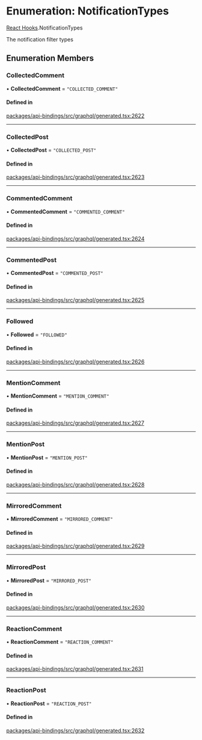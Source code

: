 # Enumeration: NotificationTypes

[React Hooks](../modules/React_Hooks.md).NotificationTypes

The notification filter types

## Enumeration Members

### CollectedComment

• **CollectedComment** = ``"COLLECTED_COMMENT"``

#### Defined in

[packages/api-bindings/src/graphql/generated.tsx:2622](https://github.com/lens-protocol/lens-sdk/blob/main/packages/api-bindings/src/graphql/generated.tsx#L2622)

___

### CollectedPost

• **CollectedPost** = ``"COLLECTED_POST"``

#### Defined in

[packages/api-bindings/src/graphql/generated.tsx:2623](https://github.com/lens-protocol/lens-sdk/blob/main/packages/api-bindings/src/graphql/generated.tsx#L2623)

___

### CommentedComment

• **CommentedComment** = ``"COMMENTED_COMMENT"``

#### Defined in

[packages/api-bindings/src/graphql/generated.tsx:2624](https://github.com/lens-protocol/lens-sdk/blob/main/packages/api-bindings/src/graphql/generated.tsx#L2624)

___

### CommentedPost

• **CommentedPost** = ``"COMMENTED_POST"``

#### Defined in

[packages/api-bindings/src/graphql/generated.tsx:2625](https://github.com/lens-protocol/lens-sdk/blob/main/packages/api-bindings/src/graphql/generated.tsx#L2625)

___

### Followed

• **Followed** = ``"FOLLOWED"``

#### Defined in

[packages/api-bindings/src/graphql/generated.tsx:2626](https://github.com/lens-protocol/lens-sdk/blob/main/packages/api-bindings/src/graphql/generated.tsx#L2626)

___

### MentionComment

• **MentionComment** = ``"MENTION_COMMENT"``

#### Defined in

[packages/api-bindings/src/graphql/generated.tsx:2627](https://github.com/lens-protocol/lens-sdk/blob/main/packages/api-bindings/src/graphql/generated.tsx#L2627)

___

### MentionPost

• **MentionPost** = ``"MENTION_POST"``

#### Defined in

[packages/api-bindings/src/graphql/generated.tsx:2628](https://github.com/lens-protocol/lens-sdk/blob/main/packages/api-bindings/src/graphql/generated.tsx#L2628)

___

### MirroredComment

• **MirroredComment** = ``"MIRRORED_COMMENT"``

#### Defined in

[packages/api-bindings/src/graphql/generated.tsx:2629](https://github.com/lens-protocol/lens-sdk/blob/main/packages/api-bindings/src/graphql/generated.tsx#L2629)

___

### MirroredPost

• **MirroredPost** = ``"MIRRORED_POST"``

#### Defined in

[packages/api-bindings/src/graphql/generated.tsx:2630](https://github.com/lens-protocol/lens-sdk/blob/main/packages/api-bindings/src/graphql/generated.tsx#L2630)

___

### ReactionComment

• **ReactionComment** = ``"REACTION_COMMENT"``

#### Defined in

[packages/api-bindings/src/graphql/generated.tsx:2631](https://github.com/lens-protocol/lens-sdk/blob/main/packages/api-bindings/src/graphql/generated.tsx#L2631)

___

### ReactionPost

• **ReactionPost** = ``"REACTION_POST"``

#### Defined in

[packages/api-bindings/src/graphql/generated.tsx:2632](https://github.com/lens-protocol/lens-sdk/blob/main/packages/api-bindings/src/graphql/generated.tsx#L2632)
